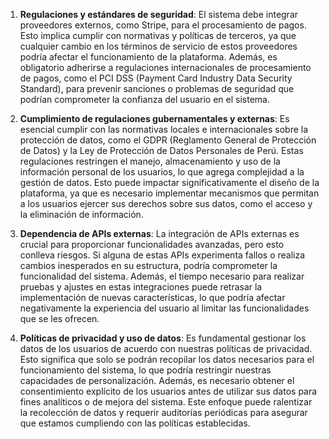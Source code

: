 1) **Regulaciones y estándares de seguridad**: El sistema debe integrar proveedores externos, como Stripe, para el procesamiento de pagos. Esto implica cumplir con normativas y políticas de terceros, ya que cualquier cambio en los términos de servicio de estos proveedores podría afectar el funcionamiento de la plataforma. Además, es obligatorio adherirse a regulaciones internacionales de procesamiento de pagos, como el PCI DSS (Payment Card Industry Data Security Standard), para prevenir sanciones o problemas de seguridad que podrían comprometer la confianza del usuario en el sistema.

2) **Cumplimiento de regulaciones gubernamentales y externas**: Es esencial cumplir con las normativas locales e internacionales sobre la protección de datos, como el GDPR (Reglamento General de Protección de Datos) y la Ley de Protección de Datos Personales de Perú. Estas regulaciones restringen el manejo, almacenamiento y uso de la información personal de los usuarios, lo que agrega complejidad a la gestión de datos. Esto puede impactar significativamente el diseño de la plataforma, ya que es necesario implementar mecanismos que permitan a los usuarios ejercer sus derechos sobre sus datos, como el acceso y la eliminación de información.

3) **Dependencia de APIs externas**: La integración de APIs externas es crucial para proporcionar funcionalidades avanzadas, pero esto conlleva riesgos. Si alguna de estas APIs experimenta fallos o realiza cambios inesperados en su estructura, podría comprometer la funcionalidad del sistema. Además, el tiempo necesario para realizar pruebas y ajustes en estas integraciones puede retrasar la implementación de nuevas características, lo que podría afectar negativamente la experiencia del usuario al limitar las funcionalidades que se les ofrecen.

4) **Políticas de privacidad y uso de datos**: Es fundamental gestionar los datos de los usuarios de acuerdo con nuestras políticas de privacidad. Esto significa que solo se podrán recopilar los datos necesarios para el funcionamiento del sistema, lo que podría restringir nuestras capacidades de personalización. Además, es necesario obtener el consentimiento explícito de los usuarios antes de utilizar sus datos para fines analíticos o de mejora del sistema. Este enfoque puede ralentizar la recolección de datos y requerir auditorías periódicas para asegurar que estamos cumpliendo con las políticas establecidas.